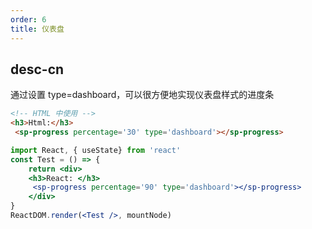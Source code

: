 ```yaml
---
order: 6
title: 仪表盘
---
```



## desc-cn 
通过设置 type=dashboard，可以很方便地实现仪表盘样式的进度条



```html
<!-- HTML 中使用 -->
<h3>Html:</h3>
 <sp-progress percentage='30' type='dashboard'></sp-progress>
```


```jsx
import React, { useState} from 'react'
const Test = () => {
    return <div>
    <h3>React: </h3>
     <sp-progress percentage='90' type='dashboard'></sp-progress>
    </div>
}
ReactDOM.render(<Test />, mountNode)
```

<style> 
.box {
    width: 200px;
}
.sp-progress {
    margin: 10px 0;
}
</style>
